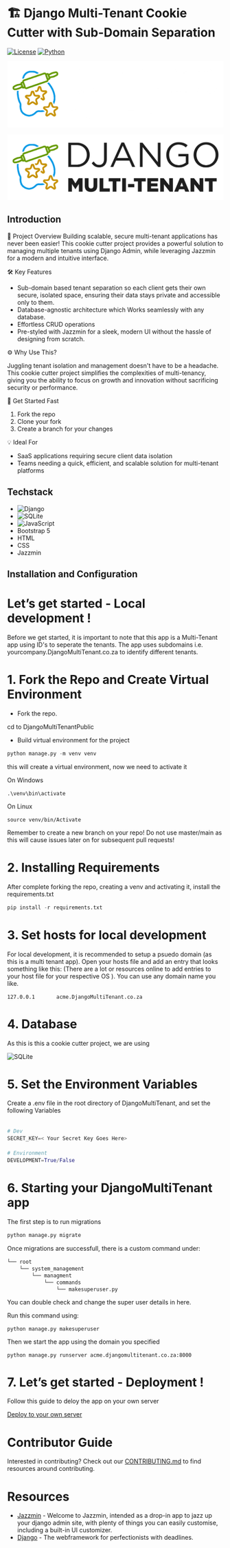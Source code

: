 # 🏗️ Django Multi-Tenant Cookie Cutter with Sub-Domain Separation

[![License](https://img.shields.io/badge/license-MIT-blue)](https://opensource.org/license/mit/)
[![Python](https://img.shields.io/badge/python-3.8%20%7C%203.9%20%7C%203.10-blue)](https://www.python.org/)

<picture width="500">
  <source
    media="(prefers-color-scheme: dark)"
    src="https://github.com/nawtybean/DjangoMultiTenant/blob/main/static/assets/DjangoMultiTenant.png"
    alt="DjangoMultiTenant Logo (dark)"
  />
  <img
    src="https://github.com/nawtybean/DjangoMultiTenant/blob/main/static/assets/DjangoMultiTenantWhite.png"
    alt="DjangoMultiTenant Logo (light)"
  />

  <source
    media="(prefers-color-scheme: light)"
    src="https://github.com/nawtybean/DjangoMultiTenant/blob/main/static/assets/DjangoMultiTenantWhite.png"
    alt="DjangoMultiTenant Logo (dark)"
  />
  <img
    src="https://github.com/nawtybean/DjangoMultiTenant/blob/main/static/assets/DjangoMultiTenant.png"
    alt="DjangoMultiTenant Logo (light)"
  />
</picture>



## Introduction

🔑 Project Overview
Building scalable, secure multi-tenant applications has never been easier! This cookie cutter project provides a powerful solution to managing multiple tenants using Django Admin, while leveraging Jazzmin for a modern and intuitive interface.

🛠️ Key Features
- Sub-domain based tenant separation so each client gets their own secure, isolated space, ensuring their data stays private and accessible only to them.
- Database-agnostic architecture which Works seamlessly with any database.
- Effortless CRUD operations
- Pre-styled with Jazzmin for a sleek, modern UI without the hassle of designing from scratch.

⚙️ Why Use This?

Juggling tenant isolation and management doesn't have to be a headache. This cookie cutter project simplifies the complexities of multi-tenancy, giving you the ability to focus on growth and innovation without sacrificing security or performance.

🚀 Get Started Fast
1. Fork the repo
2. Clone your fork
3. Create a branch for your changes

💡 Ideal For

- SaaS applications requiring secure client data isolation
- Teams needing a quick, efficient, and scalable solution for multi-tenant platforms


## Techstack

- ![Django](https://img.shields.io/badge/django-%23092E20.svg?style=for-the-badge&logo=django&logoColor=white)
- ![SQLite](https://img.shields.io/badge/sqlite-%2307405e.svg?style=for-the-badge&logo=sqlite&logoColor=white)
- ![JavaScript](https://img.shields.io/badge/javascript-%23323330.svg?style=for-the-badge&logo=javascript&logoColor=%23F7DF1E)
- Bootstrap 5
- HTML
- CSS
- Jazzmin

## Installation and Configuration

Let’s get started - Local development !
====================

Before we get started, it is important to note that this app is a Multi-Tenant app using ID's to seperate the tenants. The app uses subdomains i.e. yourcompany.DjangoMultiTenant.co.za to identify different tenants.

1\. Fork the Repo and Create Virtual Environment
=============================================

*   Fork the repo.

cd to DjangoMultiTenantPublic

*   Build virtual environment for the project

````python
python manage.py -m venv venv
````

this will create a virtual environment, now we need to activate it

On Windows

````
.\venv\bin\activate
````

On Linux

````
source venv/bin/Activate
````

Remember to create a new branch on your repo! Do not use master/main as this will cause issues later on for subsequent pull requests!


2\. Installing Requirements
=====================

After complete forking the repo, creating a venv and activating it, install the requirements.txt

````python
pip install -r requirements.txt
````

3\. Set hosts for local development
===================================
For local development, it is recommended to setup a psuedo domain (as this is a multi tenant app). Open your hosts file and add an entry that looks something like this: (There are a lot or resources online to add entries to your host file for your respective OS ). You can use any domain name you like.

````
127.0.0.1		acme.DjangoMultiTenant.co.za
````

4\. Database
================================

As this is this a cookie cutter project, we are using

![SQLite](https://img.shields.io/badge/sqlite-%2307405e.svg?style=for-the-badge&logo=sqlite&logoColor=white)


5\. Set the Environment Variables
================================

Create a .env file in the root directory of DjangoMultiTenant, and set the following Variables

````python

# Dev
SECRET_KEY=< Your Secret Key Goes Here>

# Environment
DEVELOPMENT=True/False
````


6\. Starting your DjangoMultiTenant app
================================

The first step is to run migrations

````python
python manage.py migrate
````

Once migrations are successfull, there is a custom command under:


````
└── root
    └── system_management
        └── managment
            └── commands
                └── makesuperuser.py
````
You can double check and change the super user details in here.

Run this command using:

````
python manage.py makesuperuser
````

Then we start the app using the domain you specified

````
python manage.py runserver acme.djangomultitenant.co.za:8000
````

7\. Let’s get started - Deployment  !
=================================

Follow this guide to deloy the app on your own server

[Deploy to your own server](https://www.digitalocean.com/community/tutorials/how-to-set-up-django-with-postgres-nginx-and-gunicorn-on-ubuntu-22-04)


# Contributor Guide

Interested in contributing? Check out our
[CONTRIBUTING.md](https://github.com/nawtybean/DjangoMultiTenant/blob/main/CONTRIBUTING.md)
to find resources around contributing.

# Resources

- [Jazzmin](https://django-jazzmin.readthedocs.io/) - Welcome to Jazzmin, intended as a drop-in app to jazz up your django admin site, with plenty of things you can easily customise, including a built-in UI customizer.
- [Django](https://www.djangoproject.com/) - The webframework for perfectionists with deadlines.
